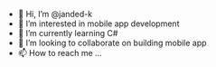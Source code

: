 - 👋 Hi, I’m @janded-k
- 👀 I’m interested in mobile app development
- 🌱 I’m currently learning C#
- 💞️ I’m looking to collaborate on building mobile app
- 📫 How to reach me ...

<!---
janded-k/janded-k is a ✨ special ✨ repository because its `README.md` (this file) appears on your GitHub profile.
You can click the Preview link to take a look at your changes.
--->
